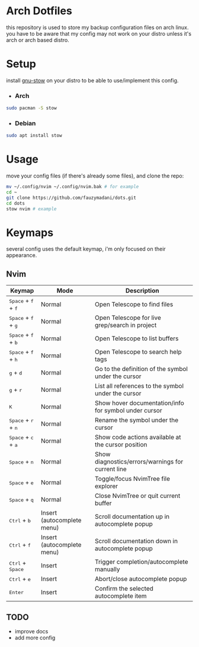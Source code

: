 # Arch Dotfiles
this repository is used to store my backup configuration files on arch linux. you have to be aware that my config may not work on your distro unless it's arch or arch based distro.

# Setup
install [gnu-stow](https://www.gnu.org/s/stow/manual/stow.html) on your distro to be able to use/implement this config.

- ### Arch
```bash
sudo pacman -S stow
```

- ### Debian
```bash
sudo apt install stow
```

# Usage
move your config files (if there's already some files), and clone the repo:
```bash
mv ~/.config/nvim ~/.config/nvim.bak # for example
cd ~
git clone https://github.com/fauzymadani/dots.git
cd dots
stow nvim # example
```

# Keymaps
several config uses the default keymap, i'm only focused on their appearance.

## Nvim 
| Keymap | Mode | Description |
|--------|------|-------------|
| <kbd>Space</kbd> + <kbd>f</kbd> + <kbd>f</kbd> | Normal | Open Telescope to find files |
| <kbd>Space</kbd> + <kbd>f</kbd> + <kbd>g</kbd> | Normal | Open Telescope for live grep/search in project |
| <kbd>Space</kbd> + <kbd>f</kbd> + <kbd>b</kbd> | Normal | Open Telescope to list buffers |
| <kbd>Space</kbd> + <kbd>f</kbd> + <kbd>h</kbd> | Normal | Open Telescope to search help tags |
| <kbd>g</kbd> + <kbd>d</kbd> | Normal | Go to the definition of the symbol under the cursor |
| <kbd>g</kbd> + <kbd>r</kbd> | Normal | List all references to the symbol under the cursor |
| <kbd>K</kbd> | Normal | Show hover documentation/info for symbol under cursor |
| <kbd>Space</kbd> + <kbd>r</kbd> + <kbd>n</kbd> | Normal | Rename the symbol under the cursor |
| <kbd>Space</kbd> + <kbd>c</kbd> + <kbd>a</kbd> | Normal | Show code actions available at the cursor position |
| <kbd>Space</kbd> + <kbd>n</kbd> | Normal | Show diagnostics/errors/warnings for current line |
| <kbd>Space</kbd> + <kbd>e</kbd> | Normal | Toggle/focus NvimTree file explorer |
| <kbd>Space</kbd> + <kbd>q</kbd> | Normal | Close NvimTree or quit current buffer |
| <kbd>Ctrl</kbd> + <kbd>b</kbd> | Insert (autocomplete menu) | Scroll documentation up in autocomplete popup |
| <kbd>Ctrl</kbd> + <kbd>f</kbd> | Insert (autocomplete menu) | Scroll documentation down in autocomplete popup |
| <kbd>Ctrl</kbd> + <kbd>Space</kbd> | Insert | Trigger completion/autocomplete manually |
| <kbd>Ctrl</kbd> + <kbd>e</kbd> | Insert | Abort/close autocomplete popup |
| <kbd>Enter</kbd> | Insert | Confirm the selected autocomplete item |

## TODO
- improve docs
- add more config
